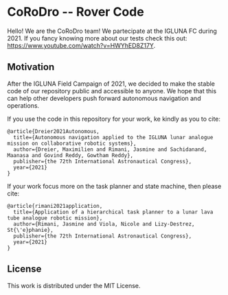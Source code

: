 # CoRoDro -- Rover Code
Hello! We are the CoRoDro team! We partecipate at the IGLUNA FC during 2021. 
If you fancy knowing more about our tests check this out: https://www.youtube.com/watch?v=HWYhED8Z17Y.

## Motivation
After the IGLUNA Field Campaign of 2021, we decided to make the stable code of our repository public and accessible to anyone. 
We hope that this can help other developers push forward autonomous navigation and operations. 

If you use the code in this repository for your work, ke kindly as you to cite:
```
@article{Dreier2021Autonomous,
  title={Autonomous navigation applied to the IGLUNA lunar analogue mission on collaborative robotic systems},
  author={Dreier, Maximilien and Rimani, Jasmine and Sachidanand, Maanasa and Govind Reddy, Gowtham Reddy},
  publisher={the 72th International Astronautical Congress},
  year={2021}
}
```
If your work focus more on the task planner and state machine, then please cite:
```
@article{rimani2021application,
  title={Application of a hierarchical task planner to a lunar lava tube analogue robotic mission},
  author={Rimani, Jasmine and Viola, Nicole and Lizy-Destrez, St{\'e}phanie},
  publisher={the 72th International Astronautical Congress},
  year={2021}
}
```

## License 
This work is distributed under the MIT License.
